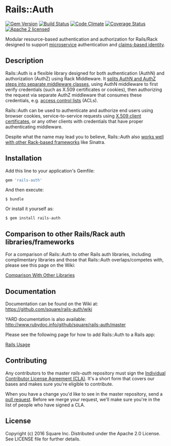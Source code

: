 Rails::Auth
===========
[![Gem Version](https://badge.fury.io/rb/rails-auth.svg)](http://rubygems.org/gems/rails-auth)
[![Build Status](https://travis-ci.org/square/rails-auth.svg?branch=master)](https://travis-ci.org/square/rails-auth)
[![Code Climate](https://codeclimate.com/github/square/rails-auth/badges/gpa.svg)](https://codeclimate.com/github/square/rails-auth)
[![Coverage Status](https://coveralls.io/repos/github/square/rails-auth/badge.svg?branch=master)](https://coveralls.io/github/square/rails-auth?branch=master)
[![Apache 2 licensed](https://img.shields.io/badge/license-Apache2-blue.svg)](https://github.com/square/rails-auth/blob/master/LICENSE)

Modular resource-based authentication and authorization for Rails/Rack designed
to support [microservice] authentication and [claims-based identity].

[microservice]: http://martinfowler.com/articles/microservices.html
[claims-based identity]: https://en.wikipedia.org/wiki/Claims-based_identity

## Description

Rails::Auth is a flexible library designed for both authentication (AuthN) and authorization (AuthZ) using Rack Middleware.
It [splits AuthN and AuthZ steps into separate middleware classes][design overview], using AuthN middleware to first verify
credentials (such as X.509 certificates or cookies), then authorizing the request via separate AuthZ middleware that
consumes these credentials, e.g. [access control lists] (ACLs).

Rails::Auth can be used to authenticate and authorize end users using browser cookies, service-to-service requests using
[X.509 client certificates][X.509], or any other clients with credentials that have proper authenticating middleware.

Despite what the name may lead you to believe, Rails::Auth also [works well with other Rack-based frameworks][rack]
like Sinatra.

[design overview]: https://github.com/square/rails-auth/wiki/Design-Overview
[access control lists]: https://github.com/square/rails-auth/wiki/Access-Control-Lists
[X.509]: https://github.com/square/rails-auth/wiki/X.509
[rack]: https://github.com/square/rails-auth/wiki/Rack-Usage

## Installation

Add this line to your application's Gemfile:

```ruby
gem 'rails-auth'
```

And then execute:

    $ bundle

Or install it yourself as:

    $ gem install rails-auth

## Comparison to other Rails/Rack auth libraries/frameworks

For a comparison of Rails::Auth to other Rails auth libraries, including
complimentary libraries and those that Rails::Auth overlaps/competes with,
please see this page on the Wiki:

[Comparison With Other Libraries](https://github.com/square/rails-auth/wiki/Comparison-With-Other-Libraries)

## Documentation

Documentation can be found on the Wiki at: https://github.com/square/rails-auth/wiki

YARD documentation is also available: http://www.rubydoc.info/github/square/rails-auth/master

Please see the following page for how to add Rails::Auth to a Rails app:

[Rails Usage](https://github.com/square/rails-auth/wiki/Rails-Usage)

## Contributing

Any contributors to the master *rails-auth* repository must sign the
[Individual Contributor License Agreement (CLA)]. It's a short form that covers
our bases and makes sure you're eligible to contribute.

When you have a change you'd like to see in the master repository, send a
[pull request]. Before we merge your request, we'll make sure you're in the list
of people who have signed a CLA.

[Individual Contributor License Agreement (CLA)]: https://spreadsheets.google.com/spreadsheet/viewform?formkey=dDViT2xzUHAwRkI3X3k5Z0lQM091OGc6MQ&ndplr=1
[pull request]: https://github.com/square/rails-auth/pulls

## License

Copyright (c) 2016 Square Inc. Distributed under the Apache 2.0 License.
See LICENSE file for further details.
